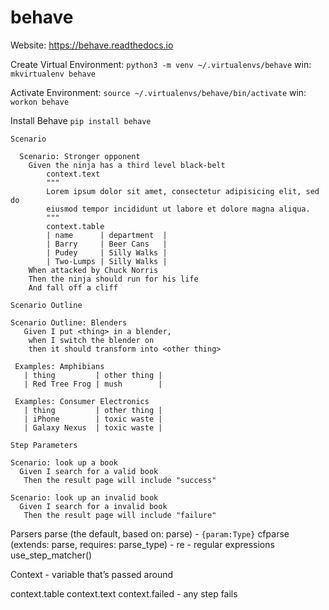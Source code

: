 # behave

Website: https://behave.readthedocs.io


Create Virtual Environment:
    `python3 -m venv ~/.virtualenvs/behave`
    win: `mkvirtualenv behave`

Activate Environment:
    `source ~/.virtualenvs/behave/bin/activate`
    win: `workon behave`

Install Behave
    `pip install behave`

```feature
Scenario

  Scenario: Stronger opponent
    Given the ninja has a third level black-belt
        context.text
        """
        Lorem ipsum dolor sit amet, consectetur adipisicing elit, sed do
        eiusmod tempor incididunt ut labore et dolore magna aliqua.
        """
        context.table
        | name      | department  |
        | Barry     | Beer Cans   |
        | Pudey     | Silly Walks |
        | Two-Lumps | Silly Walks |
    When attacked by Chuck Norris
    Then the ninja should run for his life
    And fall off a cliff

Scenario Outline

Scenario Outline: Blenders
   Given I put <thing> in a blender,
    when I switch the blender on
    then it should transform into <other thing>

 Examples: Amphibians
   | thing         | other thing |
   | Red Tree Frog | mush        |

 Examples: Consumer Electronics
   | thing         | other thing |
   | iPhone        | toxic waste |
   | Galaxy Nexus  | toxic waste |

Step Parameters

Scenario: look up a book
  Given I search for a valid book
   Then the result page will include "success"

Scenario: look up an invalid book
  Given I search for a invalid book
   Then the result page will include "failure"

```
Parsers
parse (the default, based on: parse) - `{param:Type}`
cfparse (extends: parse, requires: parse_type) -
re - regular expressions
use_step_matcher()

Context - variable that’s passed around

context.table
context.text
context.failed - any step fails

